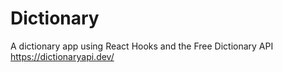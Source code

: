 # Dictionary
A dictionary app using React Hooks and the Free Dictionary API https://dictionaryapi.dev/
